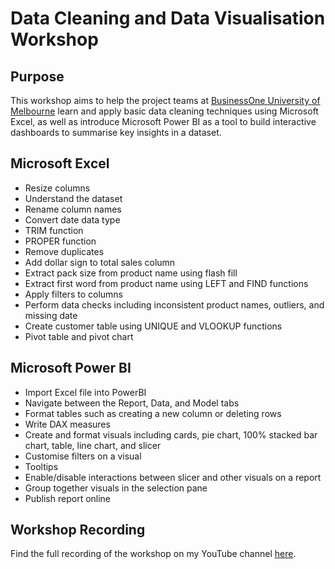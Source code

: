 # Data Cleaning and Data Visualisation Workshop

## Purpose 
This workshop aims to help the project teams at [BusinessOne University of Melbourne](https://www.businessoneunimelb.com/) learn and apply basic data cleaning
techniques using Microsoft Excel, as well as introduce Microsoft Power BI as a tool to build interactive dashboards to summarise key insights in a dataset.  

## Microsoft Excel
- Resize columns 
- Understand the dataset 
- Rename column names 
- Convert date data type 
- TRIM function 
- PROPER function 
- Remove duplicates 
- Add dollar sign to total sales column 
- Extract pack size from product name using flash fill 
- Extract first word from product name using LEFT and FIND functions 
- Apply filters to columns 
- Perform data checks including inconsistent product names, outliers, and missing date 
- Create customer table using UNIQUE and VLOOKUP functions 
- Pivot table and pivot chart 

## Microsoft Power BI
- Import Excel file into PowerBI 
- Navigate between the Report, Data, and Model tabs
- Format tables such as creating a new column or deleting rows 
- Write DAX measures 
- Create and format visuals including cards, pie chart, 100% stacked bar chart, table, line chart, and slicer
- Customise filters on a visual 
- Tooltips
- Enable/disable interactions between slicer and other visuals on a report
- Group together visuals in the selection pane 
- Publish report online 

## Workshop Recording
Find the full recording of the workshop on my YouTube channel [here](https://www.youtube.com/watch?v=ZeaAuSb65D0&t=8s).
